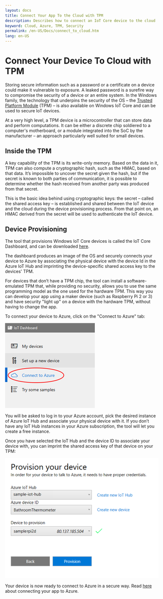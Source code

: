 ```yaml
---
layout: docs
title: Connect Your App To the Cloud with TPM
description: Describes how to connect an IoT Core device to the cloud
keyword: Cloud, Azure, TPM, Security
permalink: /en-US/Docs/connect_to_cloud.htm
lang: en-US
---
```


# Connect Your Device To Cloud with TPM

Storing secure information such as a password or a certificate on a device could
make it vulnerable to exposure. A leaked password is a surefire way to
compromise the security of a device or an entire system. In the Windows family,
the technology that underpins the security of the OS – the [Trusted Platform
Module](https://en.wikipedia.org/wiki/Trusted_Platform_Module) (TPM) – is also
available on Windows IoT Core and can be used to secure IoT devices.

At a very high level, a TPM device is a microcontroller that can store data and
perform computations. It can be either a discrete chip soldiered to a computer's
motherboard, or a module integrated into the SoC by the manufacturer – an
approach particularly well suited for small devices.

## Inside the TPM 

A key capability of the TPM is its write-only memory. Based on the data in it,
TPM can also compute a cryptographic hash, such as the HMAC, based on that data.
It’s impossible to uncover the secret given the hash, but if the secret is known
to both parties of communication, it is possible to determine whether the hash
received from another party was produced from that secret.

This is the basic idea behind using cryptographic keys: the secret – called the
shared access key – is established and shared between the IoT device and the
cloud during the device provisioning process. From that point on, an HMAC
derived from the secret will be used to authenticate the IoT device.

## Device Provisioning 

The tool that provisions Windows IoT Core devices is called the IoT Core
Dashboard, and can be downloaded [here](http://go.microsoft.com/fwlink/?LinkID=708576).

The dashboard produces an image of the OS and securely connects your device to
Azure by associating the physical device with the device Id in the Azure IoT Hub
and imprinting the device-specific shared access key to the devices' TPM. 

For devices that don’t have a TPM chip, the tool can install a software-emulated
TPM that, while providing no security, allows you to use the same programming
model as the one used for the hardware TPM. This way you can develop your app
using a maker device (such as Raspberry Pi 2 or 3) and have security "light up"
on a device with the hardware TPM, without having to change the app. 

To connect your device to Azure, click on the "Connect to Azure" tab:

![Open Connect to Azure Tab](Building_Secure_Apps_for_IoT_Core_Screen01.png)

You will be asked to log in to your Azure account, pick the desired instance of
Azure IoT Hub and associate your physical device with it. If you don’t have any
IoT Hub instances in your Azure subscription, the tool will let you create a
free instance. 

Once you have selected the IoT Hub and the device ID to associate your device
with, you can imprint the shared access key of that device on your TPM:

![Provision Device](Building_Secure_Apps_for_IoT_Core_Screen02.png)

Your device is now ready to connect to Azure in a secure way. Read
[here](connect_app_to_cloud.htm) about connecting your app to Azure.
